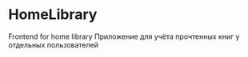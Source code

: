 # HomeLibrary
Frontend for home library
Приложение для учёта прочтенных книг у отдельных пользователей
